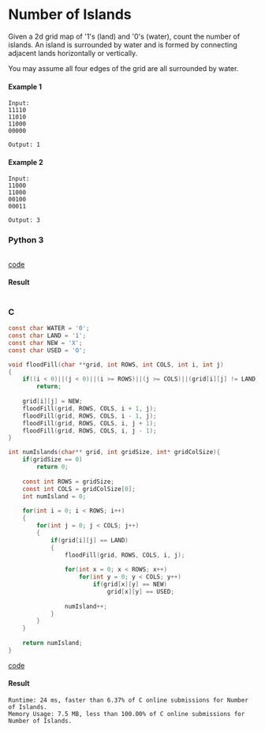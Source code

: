 # Number of Islands
Given a 2d grid map of '1's (land) and '0's (water), count the number of islands. An island is surrounded by water and is formed by connecting adjacent lands horizontally or vertically. 

You may assume all four edges of the grid are all surrounded by water.

#### Example 1
```
Input:
11110
11010
11000
00000

Output: 1
```

#### Example 2
```
Input:
11000
11000
00100
00011

Output: 3
```

### Python 3
```python

```
[code](Python%203/200.py)

#### Result
```

```

### C
```C
const char WATER = '0';
const char LAND = '1';
const char NEW = 'X';
const char USED = 'O';

void floodFill(char **grid, int ROWS, int COLS, int i, int j)
{
    if((i < 0)||(j < 0)||(i >= ROWS)||(j >= COLS)||(grid[i][j] != LAND))
        return;
    
    grid[i][j] = NEW;
    floodFill(grid, ROWS, COLS, i + 1, j);
    floodFill(grid, ROWS, COLS, i - 1, j);
    floodFill(grid, ROWS, COLS, i, j + 1);
    floodFill(grid, ROWS, COLS, i, j - 1);
}

int numIslands(char** grid, int gridSize, int* gridColSize){
    if(gridSize == 0)
        return 0;
    
    const int ROWS = gridSize;
    const int COLS = gridColSize[0];
    int numIsland = 0;
    
    for(int i = 0; i < ROWS; i++)
    {
        for(int j = 0; j < COLS; j++)
        {
            if(grid[i][j] == LAND)
            {
                floodFill(grid, ROWS, COLS, i, j);
                
                for(int x = 0; x < ROWS; x++)
                    for(int y = 0; y < COLS; y++)
                        if(grid[x][y] == NEW)
                            grid[x][y] == USED;
                
                numIsland++;
            }
        }
    }
    
    return numIsland;
}
```
[code](C/200.c)

#### Result
```
Runtime: 24 ms, faster than 6.37% of C online submissions for Number of Islands.
Memory Usage: 7.5 MB, less than 100.00% of C online submissions for Number of Islands.
```
